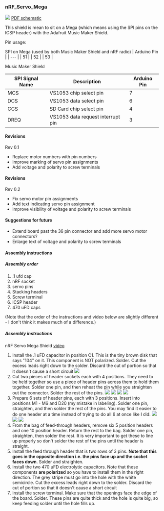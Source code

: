 ### nRF_Servo_Mega

![](documentation/nRF_servo_Mega_schematic.jpg)
[PDF schematic](documentation/nRF_servo_Mega_schematic.pdf)

This shield 
is mean to sit on a Mega (which means using the SPI pins on the ICSP header)
with the Adafruit Music Maker Shield.

Pin usage:

SPI on Mega (used by both Music Maker Shield and nRF radio)
| Arduino Pin |
| --- |
| 51 |
| 52 |
| 53 |

Music Maker Shield

| SPI Signal Name | Description | Arduino Pin |
| --- | --- | --- |
| MCS | VS1053 chip select pin | 7 |
| DCS | VS1053 data select pin | 6 |
| CCS | SD Card chip select pin | 4 |
| DREQ | VS1053 data request interrupt pin | 3 |

#### Revisions

Rev 0.1
- Replace motor numbers with pin numbers
- Improve marking of servo pin assignments
- Add voltage and polarity to screw terminals

#### Revisions
Rev 0.2
- Fix servo motor pin assignments
- Add text indicating servo pin assignment
- Improve visibility of voltage and polarity to screw terminals

#### Suggestions for future
- Extend board past the 36 pin connector and add more servo motor connectors?
- Enlarge text of voltage and polarity to screw terminals

#### Assembly instructions
##### Assembly order
1. .1 ufd cap
1. nRF socket
1. servo pins
1. Stacking headers
1. Screw terminal
1. ICSP header
1. 470 uFD caps

(Note that the order of the instructions and video below are slightly
different - I don't think it makes much of a difference.)

##### Assembly instructions
nRF Servo Mega Shield [video](https://youtu.be/EMkqwKK7xOQ)

1. Install the .1 uFD capacitor in position C1. This is the tiny brown disk
   that says "104" on it. This component is NOT polarized. Solder.
   Cut the excess leads right down to the solder. Discard the cut of portion
   so that it doesn't cause a short circuit
![](https://github.com/michaelshiloh/resourcesForClasses/blob/master/media/nRF_servo_Mega_assembly_0.1mfd.jpg)
2. Cut two pieces of header sockets each with 4 positions. They need to be
   held together so use a piece of header pins across them to hold them
   together. Solder one pin, and then reheat the pin while you straighten out
   the connector. Solder the rest of the pins.
![](https://github.com/michaelshiloh/resourcesForClasses/blob/master/media/RF_servo_Mega_assembly_cuttingHeaderSockets.jpg)
![](https://github.com/michaelshiloh/resourcesForClasses/blob/master/media/RF_servo_Mega_assembly_headerSocketsandnRF.jpg)
![](https://github.com/michaelshiloh/resourcesForClasses/blob/master/media/RF_servo_Mega_assembly_headerSocketsOnnRF.jpg)
![](https://github.com/michaelshiloh/resourcesForClasses/blob/master/media/RF_servo_Mega_assembly_headerSocketsInstalled.jpg)
1. Prepare 6 sets of header pins, each with 3 positions. Insert into positions
   M1 - M6 and D20 (my mistake in labeling). Solder one pin, straighten, and
   then solder the rest of the pins. You may find it easier to do one header
   at a time instead of trying to do all 6 at once like I did.
![](https://github.com/michaelshiloh/resourcesForClasses/blob/master/media/nRF_servo_Mega_assembly_cuttingPins.jpg)
![](https://github.com/michaelshiloh/resourcesForClasses/blob/master/media/nRF_servo_Mega_assembly_headerPins.jpg)
![](https://github.com/michaelshiloh/resourcesForClasses/blob/master/media/nRF_servo_Mega_assembly_headerPinsInstalled.jpg)
1. From the bag of feed-through headers, remove six 5 position headers and one
   10 position header. Return the rest to the bag.
    Solder one pin, straighten, then solder the rest. It is very important to
    get these to line up properly so don't solder the rest of the pins until
    the header is straight.
1. Install the feed through header that is two rows of 3 pins. **Note that
   this goes in the opposite direction i.e. the pins face up and the socket
   faces down**. Solder and straighten.
1. Install the two 470 uFD electrolytic capacitors. 
    Note that these components **are polarized** so you have to install them in
    the right direction. The grey stripe must go into the hole with the white
    semicircle.
   Cut the excess leads right down to the solder. Discard the cut of portion
   so that it doesn't cause a short circuit
1. Install the screw terminal. Make sure that the openings face the edge of
   the board. Solder. These pins are quite thick and the hole is quite big, so
   keep feeding solder until the hole fills up.
